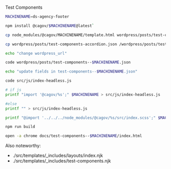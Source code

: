Test Components

```bash
MACHINENAME=ds-agency-footer

npm install @cagov/$MACHINENAME@latest`

cp node_modules/@cagov/MACHINENAME/template.html wordpress/posts/test-components--$MACHINENAME.html

cp wordpress/posts/test-components-accordion.json /wordpress/posts/test-components--$MACHINENAME.json

echo "change wordpress_url"

code wordpress/posts/test-components--$MACHINENAME.json

echo "update fields in test-components--$MACHINENAME.json"

code src/js/index-headless.js

# if js
printf "import '@cagov/%s';" $MACHINENAME > src/js/index-headless.js

#else
printf "" > src/js/index-headless.js

printf "@import '../../../node_modules/@cagov/%s/src/index.scss';" $MACHINENAME > src/css/sass/index.scss

npm run build

open -a chrome docs/test-components--$MACHINENAME/index.html

```


Also noteworthy:
- ./src/templates/_includes/layouts/index.njk 
- ./src/templates/_includes/test-components.njk 
